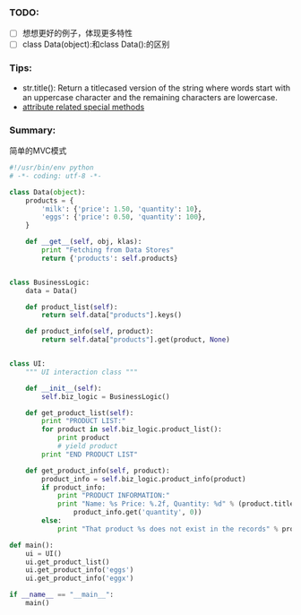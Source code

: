 ### TODO:
- [ ] 想想更好的例子，体现更多特性
- [ ] class Data(object):和class Data():的区别

### Tips:
- str.title(): Return a titlecased version of the string where words start with an uppercase character and the remaining characters are lowercase.
- [attribute related special methods](../_topics/special_methods.md)

### Summary:
简单的MVC模式

```python
#!/usr/bin/env python
# -*- coding: utf-8 -*-

class Data(object):
    products = {
        'milk': {'price': 1.50, 'quantity': 10},
        'eggs': {'price': 0.50, 'quantity': 100},
    }

    def __get__(self, obj, klas):
        print "Fetching from Data Stores"
        return {'products': self.products}


class BusinessLogic:
    data = Data()

    def product_list(self):
        return self.data["products"].keys()

    def product_info(self, product):
        return self.data["products"].get(product, None)


class UI:
    """ UI interaction class """

    def __init__(self):
        self.biz_logic = BusinessLogic()

    def get_product_list(self):
        print "PRODUCT LIST:"
        for product in self.biz_logic.product_list():
            print product
            # yield product
        print "END PRODUCT LIST"

    def get_product_info(self, product):
        product_info = self.biz_logic.product_info(product)
        if product_info:
            print "PRODUCT INFORMATION:"
            print "Name: %s Price: %.2f, Quantity: %d" % (product.title(), product_info.get('price', 0),
                product_info.get('quantity', 0))
        else:
            print "That product %s does not exist in the records" % product

def main():
    ui = UI()
    ui.get_product_list()
    ui.get_product_info('eggs')
    ui.get_product_info('eggx')

if __name__ == "__main__":
    main()
```